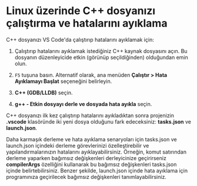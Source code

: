 <h1 data-loc-id="walkthrough.linux.title.run.and.debug.your.file">Linux üzerinde C++ dosyanızı çalıştırma ve hatalarını ayıklama</h1>
<p data-loc-id="walkthrough.linux.run.and.debug.your.file">C++ dosyanızı VS Code'da çalıştırıp hatalarını ayıklamak için:</p>
<ol>
<li><p data-loc-id="walkthrough.linux.instructions1">Çalıştırıp hatalarını ayıklamak istediğiniz C++ kaynak dosyasını açın. Bu dosyanın düzenleyicide etkin (görünüp seçildiğinden) olduğundan emin olun.</p>
</li>
<li><p data-loc-id="walkthrough.linux.press.f5"><code>F5</code> tuşuna basın. Alternatif olarak, ana menüden <strong><span data-loc-id="walkthrough.linux.run" data-loc-hint="Refers to Run command on main menu">Çalıştır</span> &gt; <span data-loc-id="walkthrough.linux.start.debugging" data-loc-hint="Refers to Start Debugging command under Run menu on main menu">Hata Ayıklamayı Başlat</span></strong> seçeneğini belirleyin.</p>
</li>
<li><p data-loc-id="walkthrough.linux.select.compiler"><strong>C++ (GDB/LLDB)</strong> seçin.</p>
</li>
<li><p data-loc-id="walkthrough.linux.choose.build.active.file"><strong>g++ - <span data-loc-id="walkthrough.linux.build.and.debug.active.file" data-loc-hint="Should be the same as translation for build.and.debug.active.file in extension.ts">Etkin dosyayı derle ve dosyada hata ayıkla</span></strong> seçin.</p>
</li>
</ol>
<p data-loc-id="walkthrough.linux.after.running">C++ dosyanızı ilk kez çalıştırıp hatalarını ayıkladıktan sonra projenizin <strong>.vscode</strong> klasöründe iki yeni dosya olduğunu fark edeceksiniz: <strong>tasks.json</strong> ve <strong>launch.json</strong>.</p>

<p data-loc-id="walkthrough.linux.for.more.complex">Daha karmaşık derleme ve hata ayıklama senaryoları için <span>tasks.json</span> ve <span>launch.json</span> içindeki derleme görevlerinizi özelleştirebilir ve yapılandırmalarınızın hatalarını ayıklayabilirsiniz. Örneğin, komut satırından derleme yaparken bağımsız değişkenleri derleyicinize geçirirseniz <strong>compilerArgs</strong> özelliğini kullanarak bu bağımsız değişkenleri <span>tasks.json</span> içinde belirtebilirsiniz. Benzer şekilde, <span>launch.json</span> içinde hata ayıklama için programınıza geçirilecek bağımsız değişkenleri tanımlayabilirsiniz.</p>
